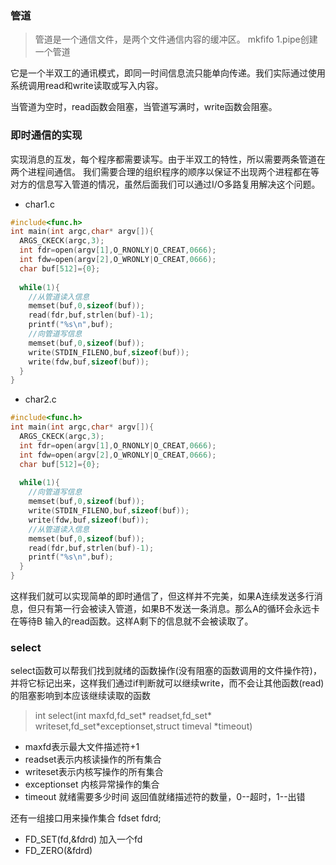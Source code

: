 ### 管道
> 管道是一个通信文件，是两个文件通信内容的缓冲区。
mkfifo 1.pipe创建一个管道

它是一个半双工的通讯模式，即同一时间信息流只能单向传递。我们实际通过使用系统调用read和write读取或写入内容。

当管道为空时，read函数会阻塞，当管道写满时，write函数会阻塞。

### 即时通信的实现
实现消息的互发，每个程序都需要读写。由于半双工的特性，所以需要两条管道在两个进程间通信。
我们需要合理的组织程序的顺序以保证不出现两个进程都在等对方的信息写入管道的情况，虽然后面我们可以通过I/O多路复用解决这个问题。
+ char1.c
```c
#include<func.h>
int main(int argc,char* argv[]){
  ARGS_CKECK(argc,3);
  int fdr=open(argv[1],O_RNONLY|O_CREAT,0666);
  int fdw=open(argv[2],O_WRONLY|O_CREAT,0666);
  char buf[512]={0};
  
  while(1){
    //从管道读入信息
    memset(buf,0,sizeof(buf));
    read(fdr,buf,strlen(buf)-1);
    printf("%s\n",buf);
    //向管道写信息
    memset(buf,0,sizeof(buf));
    write(STDIN_FILENO,buf,sizeof(buf));
    write(fdw,buf,sizeof(buf));
  }
}
```
+ char2.c
```c
#include<func.h>
int main(int argc,char* argv[]){
  ARGS_CKECK(argc,3);
  int fdr=open(argv[1],O_RNONLY|O_CREAT,0666);
  int fdw=open(argv[2],O_WRONLY|O_CREAT,0666);
  char buf[512]={0};
  
  while(1){
    //向管道写信息
    memset(buf,0,sizeof(buf));
    write(STDIN_FILENO,buf,sizeof(buf));
    write(fdw,buf,sizeof(buf));
    //从管道读入信息
    memset(buf,0,sizeof(buf));
    read(fdr,buf,strlen(buf)-1);
    printf("%s\n",buf);
  }
}
```
这样我们就可以实现简单的即时通信了，但这样并不完美，如果A连续发送多行消息，但只有第一行会被读入管道，如果B不发送一条消息。那么A的循环会永远卡在等待B
输入的read函数。这样A剩下的信息就不会被读取了。
### select
select函数可以帮我们找到就绪的函数操作(没有阻塞的函数调用的文件操作符)，并将它标记出来，这样我们通过if判断就可以继续write，而不会让其他函数(read)的阻塞影响到本应该继续读取的函数
> int select(int maxfd,fd_set* readset,fd_set* writeset,fd_set*exceptionset,struct timeval *timeout)
+ maxfd表示最大文件描述符+1
+ readset表示内核读操作的所有集合
+ writeset表示内核写操作的所有集合
+ exceptionset 内核异常操作的集合
+ timeout 就绪需要多少时间
返回值就绪描述符的数量，0--超时，1--出错

还有一组接口用来操作集合
fdset fdrd;
+ FD_SET(fd,&fdrd) 加入一个fd
+ FD_ZERO(&fdrd) 





